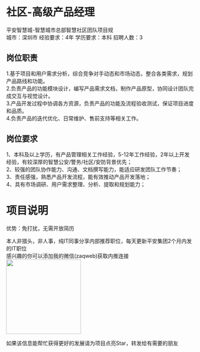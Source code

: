 # 社区-高级产品经理
平安智慧城-智慧城市总部智慧社区团队项目规  
城市：深圳市 经验要求：4年 学历要求：本科  招聘人数：3

## 岗位职责
1.基于项目和用户需求分析，综合竞争对手动态和市场动态，整合各类需求，规划产品路线和功能。   
2.负责产品的功能模块设计，编写产品需求文档，制作产品原型，协同设计团队完成交互与视觉设计。   
3.产品开发过程中协调各方资源，负责产品的功能及流程验收测试，保证项目进度和品质。   
4.负责产品的迭代优化、日常维护、售前支持等相关工作。

## 岗位要求
1、本科及以上学历，有产品管理相关工作经验，5-12年工作经验，2年以上开发经验，有较深厚的智慧公安/警务/社区/安防背景优先；   
2、较强的团队协作能力、沟通、文档撰写能力，能适应研发团队工作节奏；   
3、责任感强，熟悉产品开发流程，能有效推动产品开发落地；   
4、具有市场调研、用户需求整理、分析、提取和规划能力；

# 项目说明

优势：免打扰，无需开放简历

本人非猎头，非人事，纯IT同事分享内部推荐职位，每天更新平安集团2个月内发的IT职位  
感兴趣的你可以添加我的微信(zaqweb)获取内推连接  
<img src="https://github.com/zaqweb/PA-IT-JOBS/blob/master/WechatICode.jpeg"  height="200" width="200">

如果该信息能帮忙获得更好的发展请为项目点亮Star，转发给有需要的朋友




